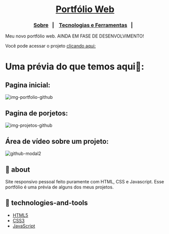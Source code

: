 <h1 align="center"><a href="https://willowy-pika-01d7b7.netlify.app/" target="_blank">Portfólio Web</a></h1>

<h3 align="center">
    <p align="center">
      <a href="#-about">Sobre</a>&nbsp;&nbsp;&nbsp;|&nbsp;&nbsp;&nbsp;
      <a href="#-technologies-and-tools">Tecnologias e Ferramentas</a>&nbsp;&nbsp;&nbsp;|&nbsp;&nbsp;&nbsp;
  </p>
</h3>

Meu novo portfólio web. AINDA EM FASE DE DESENVOLVIMENTO!

Você pode acessar o projeto <a href="https://willowy-pika-01d7b7.netlify.app/" target="_blank">clicando aqui:</a>

<h1>Uma prévia do que temos aqui🙈:</h1>

<h2>Pagina inicial:</h2>

![img-portfolio-github](https://user-images.githubusercontent.com/73480168/201971670-390a34d7-9f3d-4aa8-b27f-87a6d73f811c.png)

<h2>Pagina de porjetos:</h2>

![img-projetos-github](https://user-images.githubusercontent.com/73480168/201995123-365261e5-86a8-4788-812b-cf5e82e5d2bc.png)

<h2>Área de vídeo sobre um projeto:</h2>

![github-modal2](https://user-images.githubusercontent.com/73480168/202449623-ced66ac4-b8f4-4d1a-a80f-a79da1bc1675.png)

## 🔖 about

Site responsivo pessoal feito puramente com HTML, CSS e Javascript. Esse portfólio é uma prévia de alguns dos meus projetos.

## 🚀 technologies-and-tools

* [HTML5](https://developer.mozilla.org/en-US/docs/Glossary/HTML5)
* [CSS3](https://developer.mozilla.org/en-US/docs/Web/CSS)
* [JavaScript](https://www.javascript.com/)

